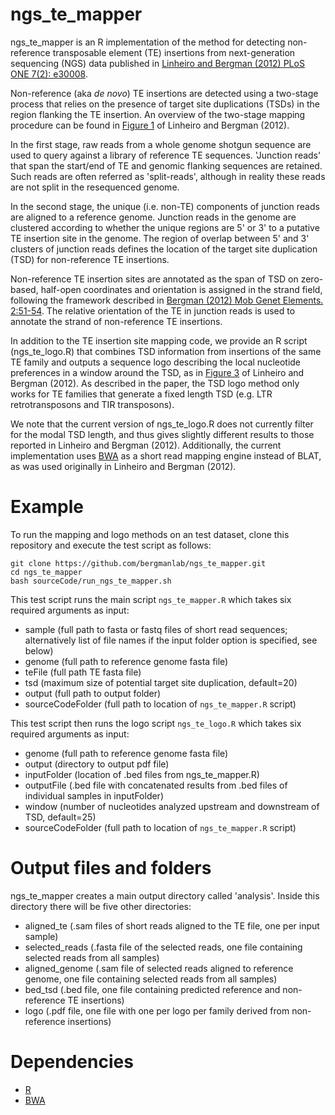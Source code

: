 ngs_te_mapper
=============

ngs_te_mapper is an R implementation of the method for detecting non-reference transposable element (TE) insertions from next-generation sequencing (NGS) data published in [Linheiro and Bergman (2012) PLoS ONE 7(2): e30008](http://www.plosone.org/article/info%3Adoi%2F10.1371%2Fjournal.pone.0030008). 

Non-reference (aka _de novo_) TE insertions are detected using a two-stage process that relies on the presence of target site duplications (TSDs) in the region flanking the TE insertion. An overview of the two-stage mapping procedure can be found in [Figure 1](http://www.plosone.org/article/fetchObject.action?uri=info:doi/10.1371/journal.pone.0030008.g001&representation=PNG_M) of Linheiro and Bergman (2012). 

In the first stage, raw reads from a whole genome shotgun sequence are used to query against a library of reference TE sequences. 'Junction reads' that span the start/end of TE and genomic flanking sequences are retained. Such reads are often referred as 'split-reads', although in reality these reads are not split in the resequenced genome. 

In the second stage, the unique (i.e. non-TE) components of junction reads are aligned to a reference genome. Junction reads in the genome are clustered according to whether the unique regions are 5' or 3' to a putative TE insertion site in the genome. The region of overlap between 5' and 3' clusters of junction reads defines the location of the target site duplication (TSD) for non-reference TE insertions. 

Non-reference TE insertion sites are annotated as the span of TSD on zero-based, half-open coordinates and orientation is assigned in the strand field, following the framework described in [Bergman (2012) Mob Genet Elements. 2:51-54](http://www.landesbioscience.com/journals/mge/article/19479/). The relative orientation of the TE in junction reads is used to annotate the strand of non-reference TE insertions. 

In addition to the TE insertion site mapping code, we provide an R script (ngs_te_logo.R) that combines TSD information from insertions of the same TE family and outputs a sequence logo describing the local nucleotide preferences in a window around the TSD, as in [Figure 3](http://www.plosone.org/article/fetchObject.action?uri=info:doi/10.1371/journal.pone.0030008.g003&representation=PNG_M) of Linheiro and Bergman (2012). As described in the paper, the TSD logo method only works for TE families that generate a fixed length TSD (e.g. LTR retrotransposons and TIR transposons). 

We note that the current version of ngs_te_logo.R does not currently filter for the modal TSD length, and thus gives slightly different results to those reported in Linheiro and Bergman (2012). Additionally, the current implementation uses [BWA](http://bio-bwa.sourceforge.net/) as a short read mapping engine instead of BLAT, as was used originally in Linheiro and Bergman (2012). 

Example
=======

To run the mapping and logo methods on an test dataset, clone this repository and execute the test script as follows:

```
git clone https://github.com/bergmanlab/ngs_te_mapper.git
cd ngs_te_mapper
bash sourceCode/run_ngs_te_mapper.sh
```

This test script runs the main script `ngs_te_mapper.R` which takes six required arguments as input:
- sample (full path to fasta or fastq files of short read sequences; alternatively list of file names if the input folder option is specified, see below)
- genome (full path to reference genome fasta file)
- teFile (full path TE fasta file)
- tsd (maximum size of potential target site duplication, default=20)
- output (full path to output folder)
- sourceCodeFolder (full path to location of `ngs_te_mapper.R` script)

This test script then runs the logo script `ngs_te_logo.R` which takes six required arguments as input:
- genome (full path to reference genome fasta file)
- output (directory to output pdf file)
- inputFolder (location of .bed files from ngs_te_mapper.R)
- outputFile (.bed file with concatenated results from .bed files of individual samples in inputFolder)
- window (number of nucleotides analyzed upstream and downstream of TSD, default=25)
- sourceCodeFolder (full path to location of `ngs_te_mapper.R` script)

Output files and folders
============

ngs_te_mapper creates a main output directory called 'analysis'. Inside this directory there will be five other directories:
- aligned_te (.sam files of short reads aligned to the TE file, one per input sample)
- selected_reads (.fasta file of the selected reads, one file containing selected reads from all samples)
- aligned_genome (.sam file of selected reads aligned to reference genome, one file containing selected reads from all samples)
- bed_tsd (.bed file, one file containing predicted reference and non-reference TE insertions)
- logo (.pdf file, one file with one per logo per family derived from non-reference insertions)


Dependencies
============

  * [R](http://cran.r-project.org/)
  * [BWA](http://bio-bwa.sourceforge.net/)